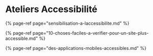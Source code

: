 # Ateliers Accessibilité

{% page-ref page="sensibilisation-a-laccessibilite.md" %}

{% page-ref page="10-choses-faciles-a-verifier-pour-un-site-plus-accessible.md" %}

{% page-ref page="des-applications-mobiles-accessibles.md" %}



